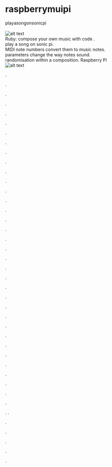 # raspberrymuipi <br/>
playasongonsonicpi <br/>
<br/>
![alt text](https://fp.lnwfile.com/_/fp/_raw/m5/en/hv.jpg)  <br />
Ruby: compose your own music with code . <br/>
play a song on sonic pi. <br />
MIDI note numbers convert them to music notes. <br />
parameters change the way notes sound.  <br />
randomisation within a composition.
Raspberry Pi <br />
![alt text](https://sonic-pi.net/media/images/home/logo.png)



.























.





.


.





.











.











.























.



.


















.










.


































.






.


















.











.























.



.


















.










.


































.





.


.





.











.











.























.



.


















.













































.





.







.











.











.























.



.


















.
.













































.







.

.

.















































.


